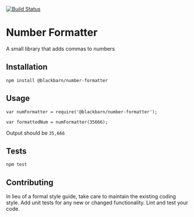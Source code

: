 [![Build Status](https://travis-ci.org/blackbarn/number-formatter.svg?branch=master)](https://travis-ci.org/blackbarn/number-formatter)

Number Formatter
=========

A small library that adds commas to numbers

## Installation

  `npm install @blackbarn/number-formatter`

## Usage

    var numFormatter = require('@blackbarn/number-formatter');

    var formattedNum = numFormatter(35666);


  Output should be `35,666`


## Tests

  `npm test`

## Contributing

In lieu of a formal style guide, take care to maintain the existing coding style. Add unit tests for any new or changed functionality. Lint and test your code.
